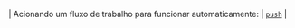 | Acionando um fluxo de trabalho para funcionar automaticamente: | [`push`](/actions/using-workflows/events-that-trigger-workflows#push) |
